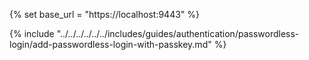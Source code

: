 {% set base_url = "https://localhost:9443" %}

{% include "../../../../../../includes/guides/authentication/passwordless-login/add-passwordless-login-with-passkey.md" %}